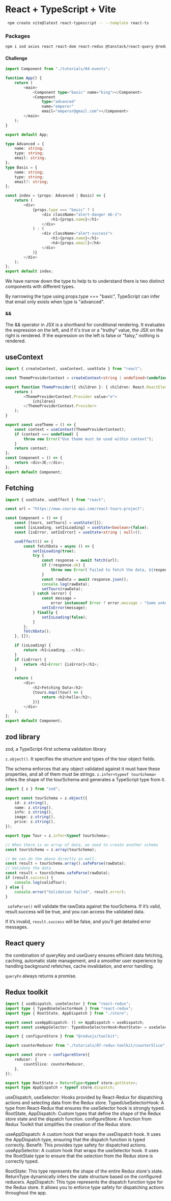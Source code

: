 # React + TypeScript + Vite

```sh
 npm create vite@latest react-typescript -- --template react-ts

```

### Packages

```sh
npm i zod axios react react-dom react-redux @tanstack/react-query @reduxjs/toolkit
```

#### Challenge

```ts
import Component from "./tutorials/04-events";

function App() {
	return (
		<main>
			<Component type="basic" name="king"></Component>
			<Component
				type="advanced"
				name="emperor"
				email="emperor@gmail.com"></Component>
		</main>
	);
}

export default App;
```

```ts
type Advanced = {
	name: string;
	type: string;
	email: string;
};
type Basic = {
	name: string;
	type: string;
	email?: string;
};

const index = (props: Advanced | Basic) => {
	return (
		<div>
			{props.type === "basic" ? (
				<div className="alert-danger mb-1">
					<h1>{props.name}</h1>
				</div>
			) : (
				<div className="alert-success">
					<h1>{props.name}</h1>
					<h4>{props.email}</h4>
				</div>
			)}
		</div>
	);
};
export default index;
```

We have narrow down the type to help ts to understand there is two distinct components with different types.

By narrowing the type using props.type === "basic", TypeScript can infer that email only exists when type is "advanced".

#### &&

The && operator in JSX is a shorthand for conditional rendering. It evaluates the expression on the left, and if it's true or a "truthy" value, the JSX on the right is rendered. If the expression on the left is false or "falsy," nothing is rendered.

## useContext

```ts
import { createContext, useContext, useState } from "react";

const ThemeProviderContext = createContext<string | undefined>(undefined);

export function ThemeProvider({ children }: { children: React.ReactElement }) {
	return (
		<ThemeProviderContext.Provider value="e">
			{children}
		</ThemeProviderContext.Provider>
	);
}

export const useTheme = () => {
	const context = useContext(ThemeProviderContext);
	if (context === undefined) {
		throw new Error("Use theme must be used within context");
	}
	return context;
};
const Component = () => {
	return <div>JE;</div>;
};
export default Component;
```

## Fetching

```ts
import { useState, useEffect } from "react";

const url = "https://www.course-api.com/react-tours-project";

const Component = () => {
	const [tours, setTours] = useState([]);
	const [isLoading, setIsLoading] = useState<boolean>(false);
	const [isError, setIsError] = useState<string | null>();

	useEffect(() => {
		const fetchData = async () => {
			setIsLoading(true);
			try {
				const response = await fetch(url);
				if (!response.ok) {
					throw new Error(`Failed to fetch the data, ${response}`);
				}
				const rawData = await response.json();
				console.log(rawData);
				setTours(rawData);
			} catch (error) {
				const message =
					error instanceof Error ? error.message : "Some unknown error";
				setIsError(message);
			} finally {
				setIsLoading(false);
			}
		};
		fetchData();
	}, []);

	if (isLoading) {
		return <h1>Loading...</h1>;
	}
	if (isError) {
		return <h1>Error! {isError}</h1>;
	}

	return (
		<div>
			<h2>Fetching Data</h2>
			{tours.map((tour) => {
				return <h2>hello</h2>;
			})}
		</div>
	);
};
export default Component;
```

## zod library

zod, a TypeScript-first schema validation library

`z.object()`. It specifies the structure and types of the tour object fields.

The schema enforces that any object validated against it must have these properties, and all of them must be strings.
`z.infer<typeof tourSchema>` infers the shape of the tourSchema and generates a TypeScript type from it.

```ts
import { z } from "zod";

export const tourSchema = z.object({
	id: z.string(),
	name: z.string(),
	info: z.string(),
	image: z.string(),
	price: z.string(),
});

export type Tour = z.infer<typeof tourSchema>;

// When there is an array of data, we need to create another schema
const toursSchema = z.array(tourSchema);

// We can do the above directly as well.
const result = tourSchema.array().safeParse(rawData);
// Validate the data
const result = toursSchema.safeParse(rawData);
if (result.success) {
	console.log(validTour);
} else {
	console.error("Validation failed", result.error);
}
```

` safeParse()` will validate the rawData against the tourSchema. If it’s valid, result.success will be true, and you can access the validated data.

If it’s invalid, `result.success` will be false, and you'll get detailed error messages.

## React query

the combination of queryKey and useQuery ensures efficient data fetching, caching, automatic state management, and a smoother user experience by handling background refetches, cache invalidation, and error handling.

`queryFn` always returns a promise.

## Redux toolkit

```ts
import { useDispatch, useSelector } from "react-redux";
import type { TypedUseSelectorHook } from "react-redux";
import type { RootState, AppDispatch } from "./store";

export const useAppDispatch: () => AppDispatch = useDispatch;
export const useAppSelector: TypedUseSelectorHook<RootState> = useSelector;
```

```ts
import { configureStore } from "@reduxjs/toolkit";

import counterReducer from "./tutorials/07-redux-toolkit/counterSlice";

export const store = configureStore({
	reducer: {
		countSlice: counterReducer,
	},
});

export type RootState = ReturnType<typeof store.getState>;
export type AppDispatch = typeof store.dispatch;
```

useDispatch, useSelector: Hooks provided by React-Redux for dispatching actions and selecting data from the Redux store.
TypedUseSelectorHook: A type from React-Redux that ensures the useSelector hook is strongly typed.
RootState, AppDispatch: Custom types that define the shape of the Redux store state and the dispatch function.
configureStore: A function from Redux Toolkit that simplifies the creation of the Redux store.

useAppDispatch: A custom hook that wraps the useDispatch hook. It uses the AppDispatch type, ensuring that the dispatch function is typed correctly.
Benefit: This provides type safety for dispatched actions.
useAppSelector: A custom hook that wraps the useSelector hook. It uses the RootState type to ensure that the selection from the Redux store is correctly typed.

RootState: This type represents the shape of the entire Redux store's state. ReturnType<typeof store.getState> dynamically infers the state structure based on the configured reducers.
AppDispatch: This type represents the dispatch function type for the Redux store. It allows you to enforce type safety for dispatching actions throughout the app.

